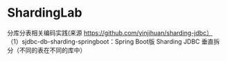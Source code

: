 # ShardingLab
分库分表相关编码实践(来源 https://github.com/yinjihuan/sharding-jdbc）
（1）sjdbc-db-sharding-springboot：Spring Boot版 Sharding JDBC 垂直拆分（不同的表在不同的库中）

